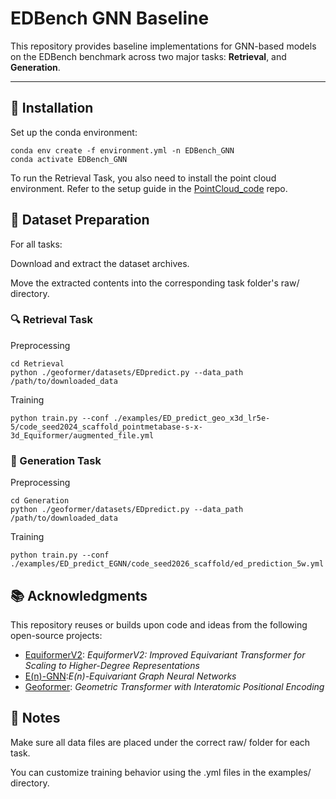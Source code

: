 # EDBench GNN Baseline

This repository provides baseline implementations for GNN-based models on the EDBench benchmark across two major tasks: **Retrieval**, and **Generation**.

---

## 🔧 Installation

Set up the conda environment:

```
conda env create -f environment.yml -n EDBench_GNN
conda activate EDBench_GNN
```
To run the Retrieval Task, you also need to install the point cloud environment. Refer to the setup guide in the [PointCloud_code](../quantum_property_prediction_tasks/PointCloud_code) repo.

## 📁 Dataset Preparation
For all tasks:

Download and extract the dataset archives.

Move the extracted contents into the corresponding task folder's raw/ directory.

### 🔍 Retrieval Task
Preprocessing
```
cd Retrieval
python ./geoformer/datasets/EDpredict.py --data_path /path/to/downloaded_data
```
Training
```
python train.py --conf ./examples/ED_predict_geo_x3d_lr5e-5/code_seed2024_scaffold_pointmetabase-s-x-3d_Equiformer/augmented_file.yml
```
### 🧬 Generation Task
Preprocessing
```
cd Generation
python ./geoformer/datasets/EDpredict.py --data_path /path/to/downloaded_data
```
Training
```
python train.py --conf ./examples/ED_predict_EGNN/code_seed2026_scaffold/ed_prediction_5w.yml
```
## 📚 Acknowledgments

This repository reuses or builds upon code and ideas from the following open-source projects:

- [EquiformerV2](https://github.com/atomicarchitects/equiformer_v2): *EquiformerV2: Improved Equivariant Transformer for Scaling to Higher-Degree Representations*
- [E(n)-GNN](https://github.com/lucidrains/egnn-pytorch):*E(n)-Equivariant Graph Neural Networks*
- [Geoformer](https://github.com/microsoft/AI2BMD/tree/Geoformer): *Geometric Transformer with Interatomic Positional Encoding*


## 📌 Notes
Make sure all data files are placed under the correct raw/ folder for each task.

You can customize training behavior using the .yml files in the examples/ directory.